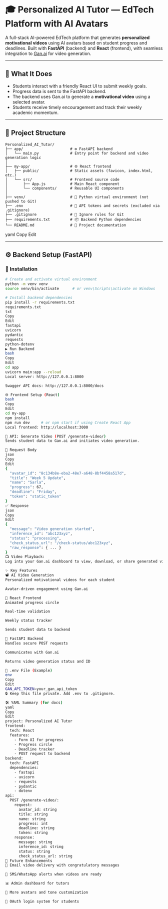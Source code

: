 # 🎓 Personalized AI Tutor — EdTech Platform with AI Avatars

A full-stack AI-powered EdTech platform that generates **personalized motivational videos** using AI avatars based on student progress and deadlines. Built with **FastAPI** (backend) and **React** (frontend), with seamless integration to [Gan.ai](https://gan.ai) for video generation.

---

## 🧠 What It Does

- Students interact with a friendly React UI to submit weekly goals.
- Progress data is sent to the FastAPI backend.
- The backend uses Gan.ai to generate a **motivational video** using a selected avatar.
- Students receive timely encouragement and track their weekly academic momentum.

---

## 📁 Project Structure

```
Personalized_AI_Tutor/
├── app/                     # ⚙️ FastAPI backend
│   └── main.py              # Entry point for backend and video generation logic
│
├── my-app/                  # 🌐 React frontend
│   ├── public/              # Static assets (favicon, index.html, etc.)
│   └── src/                 # Frontend source code
│       ├── App.js           # Main React component
│       └── components/      # Reusable UI components
│
├── venv/                    # 🐍 Python virtual environment (not pushed to Git)
├── .env                     # 🔐 API tokens and secrets (excluded via .gitignore)
├── .gitignore               # 🚫 Ignore rules for Git
├── requirements.txt         # 📦 Backend Python dependencies
└── README.md                # 📖 Project documentation
```


yaml
Copy
Edit

---

## ⚙️ Backend Setup (FastAPI)

### 🔧 Installation

```bash
# Create and activate virtual environment
python -m venv venv
source venv/bin/activate      # or venv\Scripts\activate on Windows

# Install backend dependencies
pip install -r requirements.txt
requirements.txt
txt
Copy
Edit
fastapi
uvicorn
pydantic
requests
python-dotenv
▶️ Run Backend
bash
Copy
Edit
cd app
uvicorn main:app --reload
Local server: http://127.0.0.1:8000

Swagger API docs: http://127.0.0.1:8000/docs

🌐 Frontend Setup (React)
bash
Copy
Edit
cd my-app
npm install
npm run dev     # or npm start if using Create React App
Local frontend: http://localhost:3000

📡 API: Generate Video (POST /generate-video/)
Sends student data to Gan.ai and initiates video generation.

📨 Request Body
json
Copy
Edit
{
  "avatar_id": "8c134b8e-eba2-48e7-a648-8bf4458a517d",
  "title": "Week 5 Update",
  "name": "Sarla",
  "progress": 67,
  "deadline": "Friday",
  "token": "static_token"
}
✅ Response
json
Copy
Edit
{
  "message": "Video generation started",
  "inference_id": "abc123xyz",
  "status": "processing",
  "check_status_url": "/check-status/abc123xyz",
  "raw_response": { ... }
}
📺 Video Playback:
Log into your Gan.ai dashboard to view, download, or share generated videos.

✨ Key Features
📽 AI Video Generation
Personalized motivational videos for each student

Avatar-driven engagement using Gan.ai

🎯 React Frontend
Animated progress circle

Real-time validation

Weekly status tracker

Sends student data to backend

🚀 FastAPI Backend
Handles secure POST requests

Communicates with Gan.ai

Returns video generation status and ID

📄 .env File (Example)
env
Copy
Edit
GAN_API_TOKEN=your_gan_api_token
🔒 Keep this file private. Add .env to .gitignore.

🛠 YAML Summary (for docs)
yaml
Copy
Edit
project: Personalized AI Tutor
frontend:
  tech: React
  features:
    - Form UI for progress
    - Progress circle
    - Deadline tracker
    - POST request to backend
backend:
  tech: FastAPI
  dependencies:
    - fastapi
    - uvicorn
    - requests
    - pydantic
    - dotenv
api:
  POST /generate-video/:
    request:
      avatar_id: string
      title: string
      name: string
      progress: int
      deadline: string
      token: string
    response:
      message: string
      inference_id: string
      status: string
      check_status_url: string
🔮 Future Enhancements
📧 Email video delivery with congratulatory messages

📲 SMS/WhatsApp alerts when videos are ready

📊 Admin dashboard for tutors

🧠 More avatars and tone customization

🔐 OAuth login system for students
